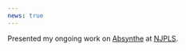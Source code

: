 ```yaml
---
news: true
---
```


Presented my ongoing work on [Absynthe](http://www.njpls.org/may22.html#guria) at [NJPLS](http://www.njpls.org/).
